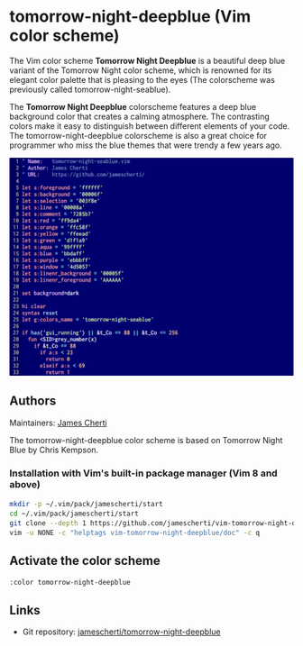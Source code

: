 # tomorrow-night-deepblue (Vim color scheme)

The Vim color scheme **Tomorrow Night Deepblue** is a beautiful deep blue variant of the
Tomorrow Night color scheme, which is renowned for its elegant color palette that is
pleasing to the eyes (The colorscheme was previously called tomorrow-night-seablue).

The **Tomorrow Night Deepblue** colorscheme features a deep blue background color that
creates a calming atmosphere. The contrasting colors make it easy to distinguish between
different elements of your code. The tomorrow-night-deepblue colorscheme is also a great
choice for programmer who miss the blue themes that were trendy a few years ago.

![](https://raw.githubusercontent.com/jamescherti/vim-tomorrow-night-deepblue/master/.screenshot.png)


## Authors

Maintainers: [James Cherti](https://www.jamescherti.com/)

The tomorrow-night-deepblue color scheme is based on Tomorrow Night Blue by Chris Kempson.

### Installation with Vim's built-in package manager (Vim 8 and above)

```bash
mkdir -p ~/.vim/pack/jamescherti/start
cd ~/.vim/pack/jamescherti/start
git clone --depth 1 https://github.com/jamescherti/vim-tomorrow-night-deepblue
vim -u NONE -c "helptags vim-tomorrow-night-deepblue/doc" -c q
```

## Activate the color scheme

```viml
:color tomorrow-night-deepblue
```

## Links
- Git repository: [jamescherti/tomorrow-night-deepblue](https://github.com/jamescherti/vim-tomorrow-night-deepblue)
